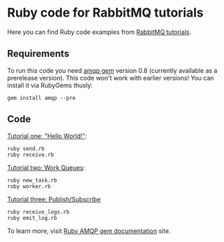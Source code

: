 # Ruby code for RabbitMQ tutorials

Here you can find Ruby code examples from [RabbitMQ tutorials](http://www.rabbitmq.com/getstarted.html).

## Requirements

To run this code you need [amqp gem](http://bit.ly/itcpVv) version 0.8 (currently available as a prerelease version). This code won't work with earlier versions! You can install it via RubyGems thusly:

    gem install amqp --pre

## Code

[Tutorial one: "Hello World!"](http://www.rabbitmq.com/tutorial-one-ruby.html):

    ruby send.rb
    ruby receive.rb

[Tutorial two: Work Queues](http://www.rabbitmq.com/tutorial-two-ruby.html):

    ruby new_task.rb
    ruby worker.rb

[Tutorial three: Publish/Subscribe](http://www.rabbitmq.com/tutorial-three-ruby.html)

    ruby receive_logs.rb
    ruby emit_log.rb

To learn more, visit [Ruby AMQP gem documentation](http://bit.ly/mDm1JE) site.